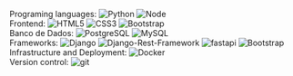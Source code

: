 Programing languages:
<img alt="Python" src="https://img.shields.io/badge/python-3670A0?style=for-the-badge&logo=python&logoColor=ffdd54"/>
<img alt="Node" src="https://img.shields.io/badge/node.js-6DA55F?style=for-the-badge&logo=node.js&logoColor=white"/>
<br>
Frontend:
<img alt="HTML5" src="https://img.shields.io/badge/HTML5-E34F26?style=for-the-badge&logo=html5&logoColor=white"/>
<img alt="CSS3" src="https://img.shields.io/badge/CSS3-1572B6?style=for-the-badge&logo=css3&logoColor=white"/>
<img alt="Bootstrap" src="https://img.shields.io/badge/Bootstrap-563D7C?style=for-the-badge&logo=bootstrap&logoColor=white"/>
<br>
Banco de Dados:
<img alt="PostgreSQL" src="https://img.shields.io/badge/PostgreSQL-316192?style=for-the-badge&logo=postgresql&logoColor=white"/>
<img alt="MySQL" src="https://img.shields.io/badge/mysql-%2300f.svg?style=for-the-badge&logo=mysql&logoColor=gray"/>
<br>
Frameworks:
<img alt="Django" src="https://img.shields.io/badge/Django-092E20?style=for-the-badge&logo=django&logoColor=green"/>
<img alt="Django-Rest-Framework" src="https://img.shields.io/badge/DJANGO-REST-ff1709?style=for-the-badge&logo=django&logoColor=white&color=ff1709&labelColor=gray"/>
<img alt="fastapi" src="https://img.shields.io/badge/FastAPI-005571?style=for-the-badge&logo=fastapi"/>
<img alt="Bootstrap" src="https://img.shields.io/badge/Bootstrap-563D7C?style=for-the-badge&logo=bootstrap&logoColor=white"/>
<br>
Infrastructure and Deployment:
<img alt="Docker" src="https://img.shields.io/badge/docker-%230db7ed.svg?style=for-the-badge&logo=docker&logoColor=white"/>
<br>
Version control:
<img alt="git" src="https://img.shields.io/badge/Git-F05032?style=for-the-badge&logo=git&logoColor=white"/>
